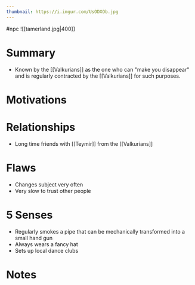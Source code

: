 ```yaml
---
thumbnail: https://i.imgur.com/UsODXOb.jpg
---
```

#npc
![[tamerland.jpg|400]]

# Summary
- Known by the [[Valkurians]] as the one who can "make you disappear" and is regularly contracted by the [[Valkurians]] for such purposes.

# Motivations
# Relationships
- Long time friends with [[Teymir]] from the [[Valkurians]]

# Flaws
-   Changes subject very often
-   Very slow to trust other people

# 5 Senses
-   Regularly smokes a pipe that can be mechanically transformed into a small hand gun
-   Always wears a fancy hat
-   Sets up local dance clubs
# Notes
